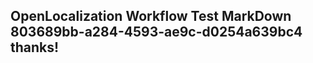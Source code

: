 <properties
ms.topic="hero-topic"
ms.test1="hero-topic"
ms.test2="test"/>

## OpenLocalization Workflow Test MarkDown 803689bb-a284-4593-ae9c-d0254a639bc4 thanks!
